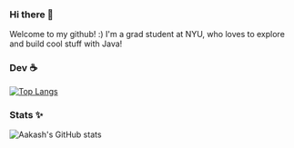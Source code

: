 ### Hi there 👋
Welcome to my github! :) I'm a grad student at NYU, who loves to explore and build cool stuff with Java!


### Dev ☕
[![Top Langs](https://github-readme-stats.vercel.app/api/top-langs/?username=aakashshankar)](https://github.com/aakashshankar/github-readme-stats)

### Stats ✨
![Aakash's GitHub stats](https://github-readme-stats.vercel.app/api?username=aakashshankar&show_icons=true&theme=radical)
<!--
**aakashshankar/aakashshankar** is a ✨ _special_ ✨ repository because its `README.md` (this file) appears on your GitHub profile.

Here are some ideas to get you started:

- 🔭 I’m currently working on ...
- 🌱 I’m currently learning ...
- 👯 I’m looking to collaborate on ...
- 🤔 I’m looking for help with ...
- 💬 Ask me about ...
- 📫 How to reach me: ...
- 😄 Pronouns: ...
- ⚡ Fun fact: ...
-->

